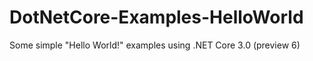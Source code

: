 # DotNetCore-Examples-HelloWorld
Some simple "Hello World!" examples using .NET Core 3.0 (preview 6)
